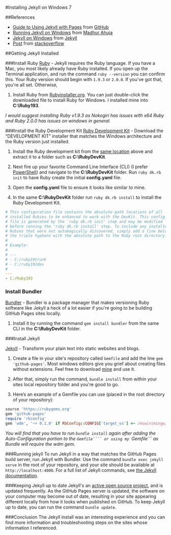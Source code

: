 #Installing Jekyll on Windows 7

##References
* [Guide to Using Jekyll with Pages](https://help.github.com/articles/using-jekyll-with-pages) from [GitHub](http://github.com)
* [Running Jekyll on Windows](http://www.madhur.co.in/blog/2011/09/01/runningjekyllwindows.html) from [Madhur Ahuja](http://www.madhur.co.in)
* [Jekyll on Windows](http://jekyllrb.com/docs/windows/#installation) from [Jekyll](http://jekyllrb.com)
* [Post](http://stackoverflow.com/questions/17280884/cant-install-nokogiri-for-ruby-in-windows) from [stackoverflow](http://stackoverflow.com)

##Getting Jekyll Installed

###Install Ruby
[Ruby](https://www.ruby-lang.org/) - Jekyll requires the Ruby language. If you have a Mac, you most likely already have Ruby installed. If you open up the Terminal application, and run the command ```ruby --version``` you can confirm this. Your Ruby version should begin with ```1.9.3``` or ```2.0.0```. If you've got that, you're all set. Otherwise,

1. Install Ruby from [Rubyinstaller.org](http://rubyinstaller.org/downloads/). You can just double-click the downloaded file to install Ruby for Windows.  I installed mine into **C:\Ruby193**.

*I would suggest installing Ruby v1.9.3 as Nokogiri has issues with x64 Ruby and Ruby 2.0.0 has issues on windows in general.*

###Install the Ruby Development Kit
[Ruby Development Kit](http://rubyinstaller.org/downloads/) - Download the “DEVELOPMENT KIT” installer that matches the Windows architecture and the Ruby version just installed.

1. Install the Ruby development kit from the [same location](http://rubyinstaller.org/downloads/) above and extract it to a folder such as **C:\RubyDevKit**.

2. Next fire up your favorite Command Line Interface (CLI) (I prefer [PowerShell](http://en.wikipedia.org/wiki/Windows_PowerShell)) and navigate to the **C:\RubyDevKit** folder.  Run ```ruby dk.rb init``` to have Ruby create the initial **config.yaml** file.

3. Open the **config.yaml** file to ensure it looks like similar to mine.

4. In the same **C:\RubyDevKit** folder run ```ruby dk.rb install``` to install the Ruby Development Kit.

```YAML
# This configuration file contains the absolute path locations of all
# installed Rubies to be enhanced to work with the DevKit. This config
# file is generated by the 'ruby dk.rb init' step and may be modified
# before running the 'ruby dk.rb install' step. To include any installed
# Rubies that were not automagically discovered, simply add a line below
# the triple hyphens with the absolute path to the Ruby root directory.
#
# Example:
#
# ---
# - C:/ruby19trunk
# - C:/ruby192dev
#
---
- C:/Ruby193
```

### Install Bundler
[Bundler](http://bundler.io/) - Bundler is a package manager that makes versioning Ruby software like Jekyll a heck of a lot easier if you're going to be building GitHub Pages sites locally.

1. Install it by running the command ```gem install bundler``` from the same CLI in the **C:\RubyDevKit** folder.

###Install Jekyll

[Jekyll](http://jekyllrb.com/) - Transform your plain text into static websites and blogs.

1. Create a file in your site's repository called ```Gemfile``` and add the line ```gem 'github-pages'```. Most windows editors give you grief about creating files without extensions.  Feel free to download [mine](https://github.com/iamgabeortiz/iamgabeortiz.github.io/blob/master/Gemfile) and use it.

2. After that, simply run the command, ```bundle install``` from within your sites local repository folder and you're good to go.

3. Here’s an example of a Gemfile you can use (placed in the root directory of your repository):
```ruby
source 'https://rubygems.org'
gem 'github-pages'
require 'rbconfig'
gem 'wdm', '~> 0.1.0' if RbConfig::CONFIG['target_os'] =~ /mswin|mingw/i
```

*You will find that you have to run ```bundle install``` again after adding the Auto-Configuration portion to the ```Gemfile```` or using my ```Gemfile``` as Bundle will require the wdm gem.*

###Running jekyll
To run Jekyll in a way that matches the GitHub Pages build server, run Jekyll with Bundler. Use the command ```bundle exec jekyll serve``` in the root of your repository, and your site should be available at ```http://localhost:4000```. For a full list of Jekyll commands, see [the Jekyll documentation](http://jekyllrb.com/docs/usage/).

###Keeping Jekyll up to date
Jekyll's an [active open source project](https://github.com/mojombo/jekyll), and is updated frequently. As the GitHub Pages server is updated, the software on your computer may become out of date, resulting in your site appearing different locally from how it looks when published on GitHub. To keep Jekyll up to date, you can run the command ```bundle update```.

###Conclusion
The Jekyll install was an interesting experience and you can find more information and troubleshooting steps on the sites whose information I referenced.
